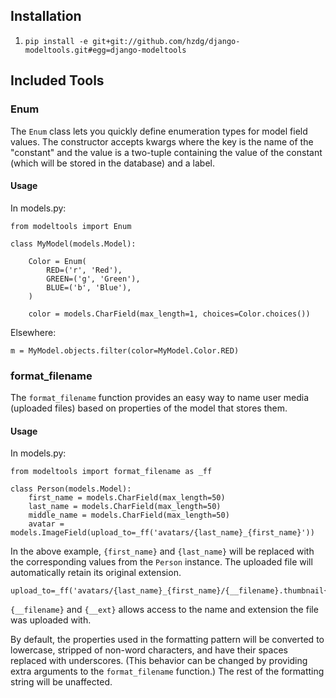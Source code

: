 Installation
------------

1. `pip install -e git+git://github.com/hzdg/django-modeltools.git#egg=django-modeltools`


Included Tools
-----


### Enum

The `Enum` class lets you quickly define enumeration types for model field values. The constructor accepts kwargs where the key is the name of the "constant" and the value is a two-tuple containing the value of the constant (which will be stored in the database) and a label.

#### Usage

In models.py:

	from modeltools import Enum

	class MyModel(models.Model):

	    Color = Enum(
	        RED=('r', 'Red'),
	        GREEN=('g', 'Green'),
	        BLUE=('b', 'Blue'),
	    )

	    color = models.CharField(max_length=1, choices=Color.choices())

Elsewhere:

	m = MyModel.objects.filter(color=MyModel.Color.RED)


### format_filename

The `format_filename` function provides an easy way to name user media (uploaded files) based on properties of the model that stores them.

#### Usage

In models.py:

	from modeltools import format_filename as _ff

	class Person(models.Model):
		first_name = models.CharField(max_length=50)
		last_name = models.CharField(max_length=50)
		middle_name = models.CharField(max_length=50)
		avatar = models.ImageField(upload_to=_ff('avatars/{last_name}_{first_name}'))

In the above example, `{first_name}` and `{last_name}` will be replaced with the corresponding values from the `Person` instance. The uploaded file will automatically retain its original extension.

	upload_to=_ff('avatars/{last_name}_{first_name}/{__filename}.thumbnail{__ext}')

`{__filename}` and `{__ext}` allows access to the name and extension the file was uploaded with.

By default, the properties used in the formatting pattern will be converted to lowercase, stripped of non-word characters, and have their spaces replaced with underscores. (This behavior can be changed by providing extra arguments to the `format_filename` function.) The rest of the formatting string will be unaffected.

